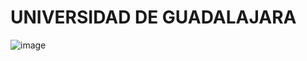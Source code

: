 # UNIVERSIDAD DE GUADALAJARA
 ![image](https://upload.wikimedia.org/wikipedia/commons/5/5f/Escudo_UdeG.svg)
